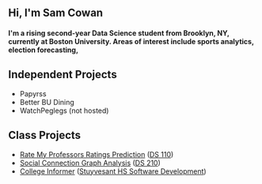 ## Hi, I'm Sam Cowan

#### I'm a rising second-year Data Science student from Brooklyn, NY, currently at Boston University. Areas of interest include sports analytics, election forecasting, 

## Independent Projects

- Papyrss
- Better BU Dining
- WatchPeglegs (not hosted)

## Class Projects
- [Rate My Professors Ratings Prediction](https://github.com/samc5/RMP_110) ([DS 110](https://www.bu.edu/academics/cds/courses/cds-ds-110/))
- [Social Connection Graph Analysis](https://github.com/samc5/Final_DS210) ([DS 210](https://www.bu.edu/academics/cds/courses/cds-ds-210/))
- [College Informer](https://github.com/samc5/CollegeInformer) ([Stuyvesant HS Software Development](https://www.stuycs.org/courses/softdev))
